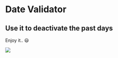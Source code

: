 # Date Validator

## Use it to deactivate the past days

Enjoy it.. :smiley:

<a href="https://paypal.me/MYDevPro?country.x=EG&locale.x=en_US"><img src="https://img.buymeacoffee.com/button-api/?text=Buy me a coffee&emoji=&slug=mydev&button_colour=FFDD00&font_colour=000000&font_family=Bree&outline_colour=000000&coffee_colour=ffffff" /></a>
